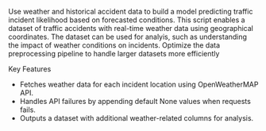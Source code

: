 Use weather and historical accident data to build a model predicting traffic incident likelihood based on forecasted conditions. This script enables a dataset of traffic accidents with real-time weather data using geographical coordinates. The dataset can be used for analyis, such as understanding the impact of weather conditions on incidents. Optimize the data preprocessing pipeline to handle larger datasets more efficiently 

Key Features 
- Fetches weather data for each incident location using OpenWeatherMAP API.
- Handles API failures by appending default None values when requests fails.
- Outputs a dataset with additional weather-related columns for analysis. 
